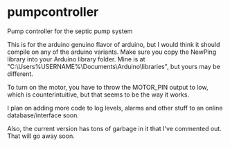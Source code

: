 # pumpcontroller
Pump controller for the septic pump system

This is for the arduino genuino flavor of arduino, but I would think it should compile on any of the arduino variants. 
Make sure you copy the NewPing library into your Arduino library folder. Mine is at "C:\Users\%USERNAME%\Documents\Arduino\libraries", 
but yours may be different.

To turn on the motor, you have to throw the MOTOR_PIN output to low, which is counterintuitive, 
but that seems to be the way it works. 

I plan on adding more code to log levels, alarms and other stuff to an online database/interface 
soon. 

Also, the current version has tons of garbage in it that I've commented out. That will go away soon.
